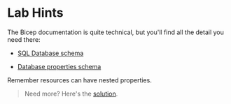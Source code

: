 # Lab Hints

The Bicep documentation is quite technical, but you'll find all the detail you need there:

- [SQL Database schema](https://learn.microsoft.com/en-us/azure/templates/microsoft.sql/servers/databases?pivots=deployment-language-bicep)

- [Database properties schema](https://learn.microsoft.com/en-us/azure/templates/microsoft.sql/servers/databases?pivots=deployment-language-bicep#databaseproperties)

Remember resources can have nested properties.

> Need more? Here's the [solution](solution.md).
